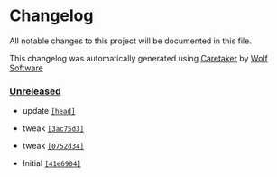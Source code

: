 # Changelog

All notable changes to this project will be documented in this file.


This changelog was automatically generated using [Caretaker](https://github.com/TGWolf/branding) by [Wolf Software](https://github.com/WolfSoftware)

### [Unreleased](https://github.com/TGWolf/branding/commits/master)

- update [`[head]`](https://github.com/TGWolf/branding/commit/)

- tweak [`[3ac75d3]`](https://github.com/TGWolf/branding/commit/3ac75d32d55707de27dbb6754513cb40da5cdf51)

- tweak [`[0752d34]`](https://github.com/TGWolf/branding/commit/0752d34eaaaa9a96a08bae991d96c2ec99e5ca4c)

- Initial [`[41e6904]`](https://github.com/TGWolf/branding/commit/41e69042e2559b207e5590ab5976cc06ebde256d)


